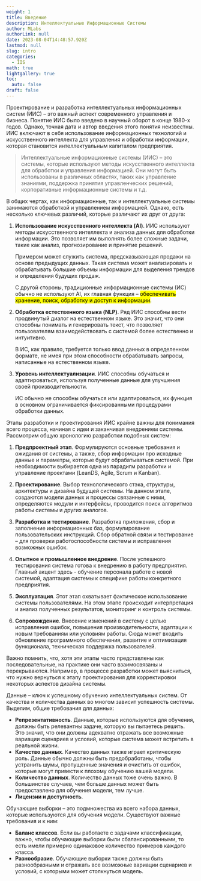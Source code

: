 ```yaml
---
weight: 1
title: Введение
description: Интеллектуальные Информационные Системы
author: MLabs
authorLink: null
date: 2023-08-04T14:48:57.920Z
lastmod: null
slug: intro
categories:
  - IIS
math: true
lightgallery: true
toc:
  auto: false
draft: false
---
```


Проектирование и разработка интеллектуальных информационных систем (ИИС) – это важный аспект современного управления и бизнеса. Понятие ИИС было введено в научный оборот в конце 1980-х годов. Однако, точная дата и автор введения этого понятия неизвестны. ИИС включают в себя использование информационных технологий и искусственного интеллекта для управления и обработки информации, которая становится интеллектуальным капиталом предприятия.

> Интеллектуальные информационные системы (ИИС) – это системы, которые используют методы искусственного интеллекта для обработки и управления информацией. Они могут быть использованы в различных областях, таких как управление знаниями, поддержка принятия управленческих решений, корпоративные информационные системы и т.д.

В общих чертах, как информационные, так и интеллектуальные системы занимаются обработкой и управлением информацией. Однако, есть несколько ключевых различий, которые различают их друг от друга:

1. **Использование искусственного интеллекта (AI)**. ИИС используют методы искусственного интеллекта и анализа данных для обработки информации. Это позволяет им выполнять более сложные задачи, такие как анализ, прогнозирование и принятие решений.

    Примером может служить система, предсказывающая продажи на основе предыдущих данных. Такая система может анализировать и обрабатывать большие объемы информации для выделения трендов и определения будущих продаж.

    С другой стороны, традиционные информационные системы (ИС) обычно не используют AI, их главная функция – <mark>обеспечивать хранение, поиск, обработку и доступ к информации</mark>.

2. **Обработка естественного языка (NLP)**. Ряд ИИС способны вести продвинутый диалог на естественном языке. Это значит, что они способны понимать и генерировать текст, что позволяет пользователям взаимодействовать с системой более естественно и интуитивно. 

    В ИС, как правило, требуется только ввод данных в определенном формате, не  имея при этом способности обрабатывать запросы, написанные на естественном языке.

3. **Уровень интеллектуализации**. ИИС способны обучаться и адаптироваться, используя полученные данные для улучшения своей производительности.

    ИС обычно не способны обучаться или адаптироваться, их функция в основном ограничивается фиксированными процедурами обработки данных.

Этапы разработки и проектирования ИИС крайне важны для понимания всего процесса, начиная с идеи и заканчивая внедрением системы. Рассмотрим общую хронологию разработки подобных систем:

1. **Предпроектный этап**. Формулируются основные требования и ожидания от системы, а также, сбор информации про исходные данные и параметры, которые будут обрабатываться системой. При необходимости выбирается одна из парадигм разработки и управление проектами (LeanDS, Agile, Scrum и Kanban).

2. **Проектирование**. Выбор технологического стэка, структуры, архитектуры и дизайна будущей системы. На данном этапе, создаются модели данных и процессы связанные с ними, определяются модули и интерфейсы, проводится поиск алгоритмов работы системы и других аналогов.

3. **Разработка и тестирование**. Разработка приложения, сбор и заполнение информационных баз, формулирование пользовательских инструкций. Сбор обратной связи и тестирование – для проверки работоспособности системы и исправления возможных ошибок.

4. **Опытное и промышленное внедрение**. После успешного тестирования система готова к внедрению в работу предприятия. Главный акцент здесь - обучение персонала работе с новой системой, адаптация системы к специфике работы конкретного предприятия.

5. **Эксплуатация**. Этот этап охватывает фактическое использование системы пользователями. На этом этапе происходит интерпретация и анализ полученных результатов, мониторинг и контроль системы.

6. **Сопровождение**. Внесение изменений в систему с целью исправления ошибок, повышения производительности, адаптации к новым требованиям или условиям работы. Сюда может входить обновление программного обеспечения, развитие и оптимизация функционала, техническая поддержка пользователей.

Важно помнить, что, хотя эти этапы часто представлены как последовательные, на практике они часто взаимосвязаны и перекрываются. Например, в процессе разработки может выясниться, что нужно вернуться к этапу проектирования для корректировки некоторых аспектов дизайна системы.

Данные – ключ к успешному обучению интеллектуальных систем. От качества и количества данных во многом зависит успешность системы. Выделим, общие требования для данных:

   - **Репрезентативность**. Данные, которые используются для обучения, должны быть релевантны задаче, которую вы пытаетесь решить. Это значит, что они должны адекватно отражать все возможные вариации сценариев и условий, которые система может встретить в реальной жизни.
   - **Качество данных**. Качество данных также играет критическую роль. Данные обычно должны быть предобработаны, чтобы устранить шумы, пропущенные значения и очистить от ошибок, которые могут привести к плохому обучению вашей модели.
   - **Количество данных**. Количество данных тоже очень важно. В большинстве случаев, чем больше данных может быть предоставлено для обучения модели, тем лучше.
   - **Лицензии и доступность**.

Обучающие выборки – это подмножества из всего набора данных, которые используются для обучения модели. Существуют важные требования и к ним:

   - **Баланс классов**. Если вы работаете с задачами классификации, важно, чтобы обучающие выборки были сбалансированными, то есть имели примерно одинаковое количество примеров каждого класса.
   - **Разнообразие**. Обучающие выборки также должны быть разнообразными и отражать все возможные вариации сценариев и условий, с которыми может столкнуться модель.


